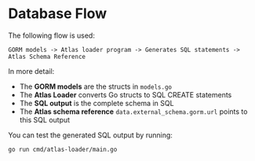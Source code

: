# Database Flow

The following flow is used:
```
GORM models -> Atlas loader program -> Generates SQL statements -> Atlas Schema Reference
```
In more detail:
- The **GORM models** are the structs in `models.go`
- The **Atlas Loader** converts Go structs to SQL CREATE statements
- The **SQL output** is the complete schema in SQL
- The **Atlas schema reference** `data.external_schema.gorm.url` points to this SQL output

You can test the generated SQL output by running:
```bash
go run cmd/atlas-loader/main.go
```